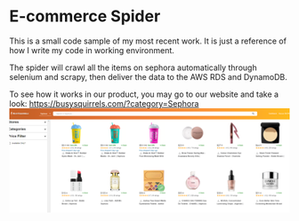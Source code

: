 # E-commerce Spider

This is a small code sample of my most recent work. It is just a reference of how I write my code in working environment.

The spider will crawl all the items on sephora automatically through selenium and scrapy, then deliver the data to the AWS RDS and DynamoDB.

To see how it works in our product, you may go to our website and take a look: https://busysquirrels.com/?category=Sephora
![alt text](https://github.com/Azure-Whale/Wrok-Sample-1----Spider/blob/main/screen_shot.jpg)
